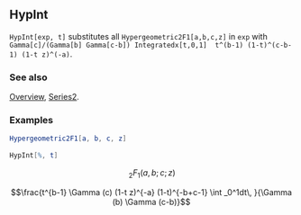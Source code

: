 ## HypInt

`HypInt[exp, t]` substitutes all `Hypergeometric2F1[a,b,c,z]` in `exp` with `Gamma[c]/(Gamma[b] Gamma[c-b]) Integratedx[t,0,1]  t^(b-1) (1-t)^(c-b-1) (1-t z)^(-a)`.

### See also

[Overview](Extra/FeynCalc.md), [Series2](Series2.md).

### Examples

```mathematica
Hypergeometric2F1[a, b, c, z] 
 
HypInt[%, t]
```

$$\, _2F_1(a,b;c;z)$$

$$\frac{t^{b-1} \Gamma (c) (1-t z)^{-a} (1-t)^{-b+c-1} \int _0^1dt\, }{\Gamma (b) \Gamma (c-b)}$$